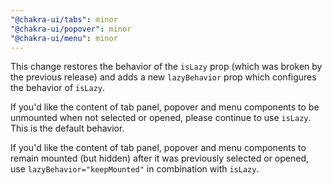 ```yaml
---
"@chakra-ui/tabs": minor
"@chakra-ui/popover": minor
"@chakra-ui/menu": minor
---
```


This change restores the behavior of the `isLazy` prop (which was broken by the
previous release) and adds a new `lazyBehavior` prop which configures the
behavior of `isLazy`.

If you'd like the content of tab panel, popover and menu components to be
unmounted when not selected or opened, please continue to use `isLazy`. This is
the default behavior.

If you'd like the content of tab panel, popover and menu components to remain
mounted (but hidden) after it was previously selected or opened, use
`lazyBehavior="keepMounted"` in combination with `isLazy`.
